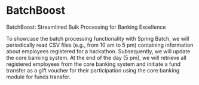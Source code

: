 # BatchBoost
BatchBoost: Streamlined Bulk Processing for Banking Excellence

To showcase the batch processing functionality with Spring Batch, we will periodically read CSV files (e.g., from 10 am to 5 pm) 
containing information about employees registered for a hackathon. Subsequently, we will update the core banking system. 
At the end of the day (5 pm), we will retrieve all registered employees from the core banking system and initiate a fund transfer as a gift voucher 
for their participation using the core banking module for funds transfer.
